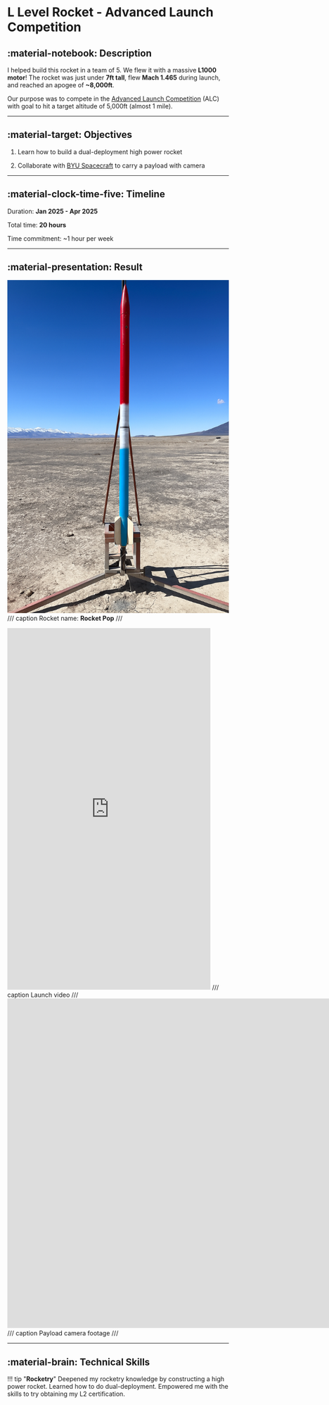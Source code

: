 # L Level Rocket - Advanced Launch Competition

## :material-notebook: Description

I helped build this rocket in a team of 5. We flew it with a massive **L1000 motor**! The rocket was just under **7ft tall**, flew **Mach 1.465** during launch, and reached an apogee of **~8,000ft**.

Our purpose was to compete in the [Advanced Launch Competition](https://rocketry.byu.edu/join-us/advanced-student-launch-comp/) (ALC) with goal to hit a target altitude of 5,000ft (almost 1 mile).

***

## :material-target: Objectives

1. Learn how to build a dual-deployment high power rocket

2. Collaborate with [BYU Spacecraft](https://spacecraft.byu.edu/club/) to carry a payload with camera

***

## :material-clock-time-five: Timeline

Duration: **Jan 2025 - Apr 2025**

Total time: **20 hours**

Time commitment: ~1 hour per week

***

## :material-presentation: Result

![Rocket Pop](assets/L-rocket/L-rocket.png)
/// caption
Rocket name: **Rocket Pop**
///

<iframe width="462" height="822" src="https://www.youtube.com/embed/InNFZMED6xY" title="ALC 4/5/25" frameborder="0" allow="accelerometer; autoplay; clipboard-write; encrypted-media; gyroscope; picture-in-picture; web-share" referrerpolicy="strict-origin-when-cross-origin" allowfullscreen></iframe>
/// caption
Launch video
///

<iframe width="1869" height="749" src="https://www.youtube.com/embed/xGip8ULS-O8" title="ALC 4/5/25" frameborder="0" allow="accelerometer; autoplay; clipboard-write; encrypted-media; gyroscope; picture-in-picture; web-share" referrerpolicy="strict-origin-when-cross-origin" allowfullscreen></iframe>
/// caption
Payload camera footage
///

***

## :material-brain: Technical Skills

!!! tip "**Rocketry**"
    Deepened my rocketry knowledge by constructing a high power rocket. Learned how to do dual-deployment. Empowered me with the skills to try obtaining my L2 certification.